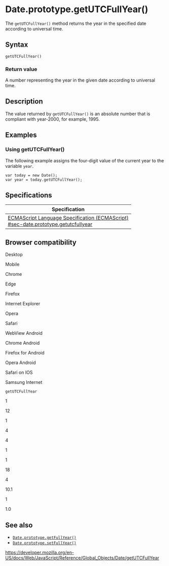 Date.prototype.getUTCFullYear()
===============================

The `getUTCFullYear()` method returns the year in the specified date according to universal time.

Syntax
------

    getUTCFullYear()

### Return value

A number representing the year in the given date according to universal time.

Description
-----------

The value returned by `getUTCFullYear()` is an absolute number that is compliant with year-2000, for example, 1995.

Examples
--------

### Using getUTCFullYear()

The following example assigns the four-digit value of the current year to the variable `year`.

    var today = new Date();
    var year = today.getUTCFullYear();

Specifications
--------------

<table><thead><tr class="header"><th>Specification</th></tr></thead><tbody><tr class="odd"><td><a href="https://tc39.es/ecma262/#sec-date.prototype.getutcfullyear">ECMAScript Language Specification (ECMAScript)<br />
<span class="small">#sec-date.prototype.getutcfullyear</span></a></td></tr></tbody></table>

Browser compatibility
---------------------

Desktop

Mobile

Chrome

Edge

Firefox

Internet Explorer

Opera

Safari

WebView Android

Chrome Android

Firefox for Android

Opera Android

Safari on IOS

Samsung Internet

`getUTCFullYear`

1

12

1

4

4

1

1

18

4

10.1

1

1.0

See also
--------

-   [`Date.prototype.getFullYear()`](getfullyear)
-   [`Date.prototype.setFullYear()`](setfullyear)

<a href="https://developer.mozilla.org/en-US/docs/Web/JavaScript/Reference/Global_Objects/Date/getUTCFullYear" class="_attribution-link">https://developer.mozilla.org/en-US/docs/Web/JavaScript/Reference/Global_Objects/Date/getUTCFullYear</a>
